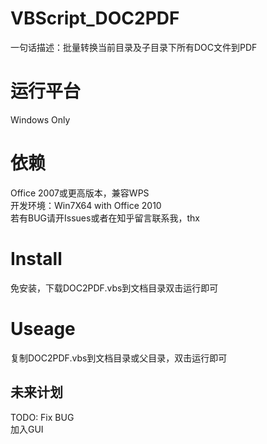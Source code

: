 # VBScript_DOC2PDF
一句话描述：批量转换当前目录及子目录下所有DOC文件到PDF

# 运行平台
Windows Only

# 依赖
Office 2007或更高版本，兼容WPS<br />
开发环境：Win7X64 with Office 2010<br />
若有BUG请开Issues或者在知乎留言联系我，thx<br />

# Install
免安装，下载DOC2PDF.vbs到文档目录双击运行即可

# Useage
复制DOC2PDF.vbs到文档目录或父目录，双击运行即可


## 未来计划
TODO: Fix BUG<br />
      加入GUI
